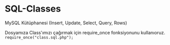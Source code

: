 SQL-Classes
===========

MySQL Kütüphanesi (Insert, Update, Select, Query, Rows)


Dosyamıza Class'ımızı çağırmak için require_once fonksiyonunu kullanıoruz. <br />
<code>require_once("class.sql.php");</code>
